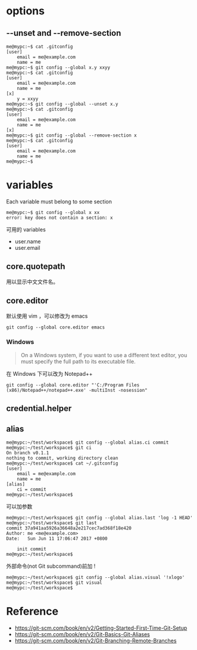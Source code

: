 # options
## --unset and --remove-section

    me@mypc:~$ cat .gitconfig
    [user]
    	email = me@example.com
    	name = me
    me@mypc:~$ git config --global x.y xxyy
    me@mypc:~$ cat .gitconfig
    [user]
    	email = me@example.com
    	name = me
    [x]
    	y = xxyy
    me@mypc:~$ git config --global --unset x.y
    me@mypc:~$ cat .gitconfig
    [user]
    	email = me@example.com
    	name = me
    [x]
    me@mypc:~$ git config --global --remove-section x
    me@mypc:~$ cat .gitconfig
    [user]
    	email = me@example.com
    	name = me
    me@mypc:~$ 


# variables
Each variable must belong to some section

    me@mypc:~$ git config --global x xx
    error: key does not contain a section: x


可用的 variables

- user.name
- user.email


## core.quotepath
用以显示中文文件名。


## core.editor
默认使用 vim ，可以修改为 emacs

    git config --global core.editor emacs


### Windows
> On a Windows system, if you want to use a different text editor, you must specify the full path to its executable file.

在 Windows 下可以改为 Notepad++

    git config --global core.editor "'C:/Program Files (x86)/Notepad++/notepad++.exe' -multiInst -nosession"


## credential.helper


## alias

    me@mypc:~/test/workspace$ git config --global alias.ci commit
    me@mypc:~/test/workspace$ git ci
    On branch v0.1.1
    nothing to commit, working directory clean
    me@mypc:~/test/workspace$ cat ~/.gitconfig
    [user]
    	email = me@example.com
    	name = me
    [alias]
    	ci = commit
    me@mypc:~/test/workspace$ 


可以加参数

    me@mypc:~/test/workspace$ git config --global alias.last 'log -1 HEAD'
    me@mypc:~/test/workspace$ git last
    commit 37a941aa5926a36648a2e217cec7ad368f18e420
    Author: me <me@example.com>
    Date:   Sun Jun 11 17:06:47 2017 +0800
    
        init commit
    me@mypc:~/test/workspace$ 


外部命令(not Git subcommand)前加 !

    me@mypc:~/test/workspace$ git config --global alias.visual '!xlogo'
    me@mypc:~/test/workspace$ git visual
    me@mypc:~/test/workspace$ 


# Reference
- https://git-scm.com/book/en/v2/Getting-Started-First-Time-Git-Setup
- https://git-scm.com/book/en/v2/Git-Basics-Git-Aliases
- https://git-scm.com/book/en/v2/Git-Branching-Remote-Branches
